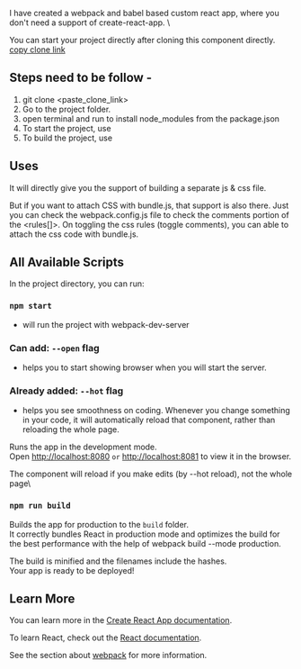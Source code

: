 I have created a webpack and babel based custom react app, where you don't need a support of create-react-app. \

You can start your project directly after cloning this component directly. [copy clone link](https://github.com/souvik1000/custom-react-app.git)

## Steps need to be follow -

1. git clone <paste_clone_link>
2. Go to the project folder.
3. open terminal and run <npm i> to install node_modules from the package.json
4. To start the project, use <npm start>
5. To build the project, use <npm run build>

## Uses

It will directly give you the support of building a separate js & css file.

But if you want to attach CSS with bundle.js, that support is also there. Just you can check the webpack.config.js file to check the comments portion of the <rules[]>. On toggling the css rules (toggle comments), you can able to attach the css code with bundle.js.

## All Available Scripts

In the project directory, you can run:

### `npm start` 
- will run the project with webpack-dev-server

### Can add: `--open` flag
- helps you to start showing browser when you will start the server.

### Already added: `--hot` flag
- helps you see smoothness on coding. Whenever you change something in your code, it will automatically reload that component, rather than reloading the whole page.

Runs the app in the development mode.\
Open [http://localhost:8080](http://localhost:8080) `or` [http://localhost:8081](http://localhost:8081) to view it in the browser.

The component will reload if you make edits (by --hot reload), not the whole page\

### `npm run build`

Builds the app for production to the `build` folder.\
It correctly bundles React in production mode and optimizes the build for the best performance with the help of webpack build --mode production.

The build is minified and the filenames include the hashes.\
Your app is ready to be deployed!

## Learn More

You can learn more in the [Create React App documentation](https://facebook.github.io/create-react-app/docs/getting-started).

To learn React, check out the [React documentation](https://reactjs.org/).

See the section about [webpack](https://webpack.js.org/concepts/) for more information.
